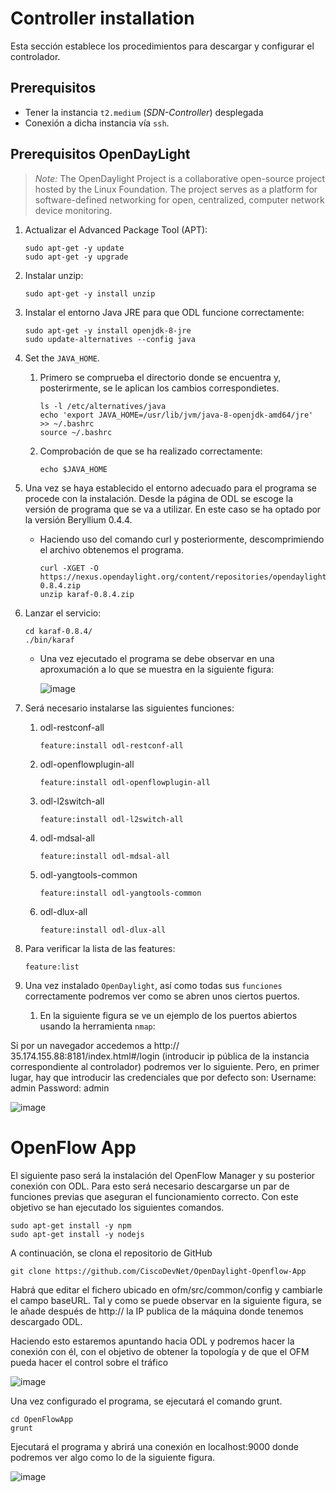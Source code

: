 # Controller installation

Esta sección establece los procedimientos para descargar y configurar el controlador.

## Prerequisitos

- Tener la instancia `t2.medium` (*SDN-Controller*) desplegada
- Conexión a dicha instancia vía `ssh`.

## Prerequisitos OpenDayLight

> *Note:* The OpenDaylight Project is a collaborative open-source project hosted by the Linux Foundation. The project serves as a platform for software-defined networking for open, centralized, computer network device monitoring.

1. Actualizar el Advanced Package Tool (APT):

    ```console
    sudo apt-get -y update
    sudo apt-get -y upgrade
    ```

2. Instalar unzip:

    ```console
    sudo apt-get -y install unzip
    ```

3. Instalar el entorno Java JRE para que ODL funcione correctamente:

    ```console
    sudo apt-get -y install openjdk-8-jre
    sudo update-alternatives --config java
    ```

4. Set the `JAVA_HOME`.

   1. Primero se comprueba el directorio donde se encuentra y, posterirmente, se le aplican los cambios correspondietes.

        ```console
        ls -l /etc/alternatives/java
        echo 'export JAVA_HOME=/usr/lib/jvm/java-8-openjdk-amd64/jre' >> ~/.bashrc
        source ~/.bashrc
        ```

   2. Comprobación de que se ha realizado correctamente:

        ```console
        echo $JAVA_HOME
        ```

5. Una vez se haya establecido el entorno adecuado para el programa se procede con la instalación. Desde la página de ODL se escoge la versión de programa que se va a utilizar. En este caso se ha optado por la versión Beryllium 0.4.4.

   - Haciendo uso del comando curl y posteriormente, descomprimiendo el archivo obtenemos el programa.

      ```console
      curl -XGET -O https://nexus.opendaylight.org/content/repositories/opendaylight.release/org/opendaylight/integration/karaf/0.8.4/karaf-0.8.4.zip
      unzip karaf-0.8.4.zip
      ```

6. Lanzar el servicio:

    ```console
    cd karaf-0.8.4/
    ./bin/karaf
    ```

    - Una vez ejecutado el programa se debe observar en una aproxumación a lo que se muestra en la siguiente figura:

      ![image](https://user-images.githubusercontent.com/98832318/192136479-6ceabe3f-ecfd-40ab-9ae7-b1e2d9389a48.png)

7. Será necesario instalarse las siguientes funciones:

   1. odl-restconf-all

        ```console
        feature:install odl-restconf-all
        ```

   2. odl-openflowplugin-all

        ```console
        feature:install odl-openflowplugin-all
        ```

   3. odl-l2switch-all

        ```console
        feature:install odl-l2switch-all
        ```

   4. odl-mdsal-all

        ```console
        feature:install odl-mdsal-all
        ```

   5. odl-yangtools-common

        ```console
        feature:install odl-yangtools-common
        ```

   6. odl-dlux-all

        ```console
        feature:install odl-dlux-all
        ```

8. Para verificar la lista de las features:

    ```console
    feature:list
    ```

9. Una vez instalado `OpenDaylight`, así como todas sus `funciones` correctamente podremos ver como se abren unos ciertos puertos. 
   1.  En la siguiente figura se ve un ejemplo de los puertos abiertos usando la herramienta `nmap`:

Si por un navegador accedemos a http:// 35.174.155.88:8181/index.html#/login (introducir ip pública de la instancia correspondiente al controlador) podremos ver lo siguiente. Pero, en primer lugar, hay que introducir las credenciales que por defecto son:
Username: admin
Password: admin

![image](https://user-images.githubusercontent.com/98832318/192136488-7e166ea5-fba4-42c7-a765-0332f6d96499.png)

# OpenFlow App

El siguiente paso será la instalación del OpenFlow Manager y su posterior conexión con ODL. Para esto será necesario descargarse un par de funciones previas que aseguran el funcionamiento correcto. Con este objetivo se han ejecutado los siguientes comandos.

```
sudo apt-get install -y npm
sudo apt-get install -y nodejs
```

A continuación, se clona el repositorio de GitHub

```
git clone https://github.com/CiscoDevNet/OpenDaylight-Openflow-App
```

Habrá que editar el fichero ubicado en ofm/src/common/config y cambiarle el campo baseURL. Tal y como se puede observar en la siguiente figura, se le añade  después de http:// la IP publica de la máquina donde tenemos descargado ODL. 

Haciendo esto estaremos apuntando hacia ODL y podremos hacer la conexión con él, con el objetivo de obtener la topología y de que el OFM pueda hacer el control sobre el tráfico

![image](https://user-images.githubusercontent.com/98832318/192136644-6594b676-d92a-4856-8df8-870812f2ccde.png)

Una vez configurado el programa, se ejecutará el comando grunt.

```
cd OpenFlowApp
grunt
```
Ejecutará el programa y abrirá una conexión en localhost:9000 donde podremos ver algo como lo de la siguiente figura.

![image](https://user-images.githubusercontent.com/98832318/192136666-20fab8e6-651a-4d88-b4d8-2cfd1fe458e8.png)
